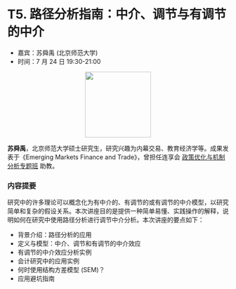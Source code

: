 # T5. 路径分析指南：中介、调节与有调节的中介

- 嘉宾：苏舜禹 (北京师范大学) 
- 时间：7 月 24 日 19:30-21:00

<p align="center">
    <img style="width: 150px" src="https://fig-lianxh.oss-cn-shenzhen.aliyuncs.com/ed63acd3779f1da2f068f12239ba06d.jpg">
</p>

**苏舜禹**，北京师范大学硕士研究生，研究兴趣为内幕交易、教育经济学等。成果发表于《Emerging Markets Finance and Trade》，曾担任连享会 [政策优化与机制分析专题班](https://www.lianxh.cn/details/1395.html) 助教。

### 内容提要

研究中的许多理论可以概念化为有中介的、有调节的或有调节的中介模型，以研究简单和复杂的假设关系。本次讲座目的是提供一种简单易懂、实践操作的解释，说明如何在研究中使用路径分析进行调节中介分析。本次讲座的要点如下：

- 背景介绍：路径分析的应用
- 定义与模型：中介、调节和有调节的中介效应
- 有调节的中介效应分析实例
- 会计研究中的应用实例
- 何时使用结构方差模型 (SEM)？
- 应用避坑指南
